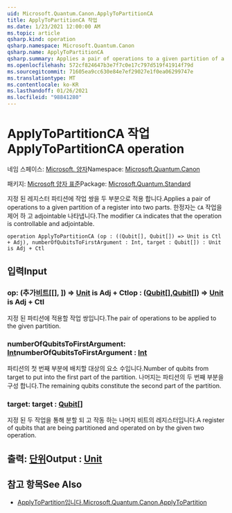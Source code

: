 ```yaml
---
uid: Microsoft.Quantum.Canon.ApplyToPartitionCA
title: ApplyToPartitionCA 작업
ms.date: 1/23/2021 12:00:00 AM
ms.topic: article
qsharp.kind: operation
qsharp.namespace: Microsoft.Quantum.Canon
qsharp.name: ApplyToPartitionCA
qsharp.summary: Applies a pair of operations to a given partition of a register into two parts. The modifier `CA` indicates that the operation is controllable and adjointable.
ms.openlocfilehash: 572cf824647b3e7f7c0e17c797d519f41914f79d
ms.sourcegitcommit: 71605ea9cc630e84e7ef29027e1f0ea06299747e
ms.translationtype: MT
ms.contentlocale: ko-KR
ms.lasthandoff: 01/26/2021
ms.locfileid: "98841280"
---
```

# <a name="applytopartitionca-operation"></a><span data-ttu-id="d8363-102">ApplyToPartitionCA 작업</span><span class="sxs-lookup"><span data-stu-id="d8363-102">ApplyToPartitionCA operation</span></span>

<span data-ttu-id="d8363-103">네임 스페이스: [Microsoft. 양자](xref:Microsoft.Quantum.Canon)</span><span class="sxs-lookup"><span data-stu-id="d8363-103">Namespace: [Microsoft.Quantum.Canon](xref:Microsoft.Quantum.Canon)</span></span>

<span data-ttu-id="d8363-104">패키지: [Microsoft 양자 표준](https://nuget.org/packages/Microsoft.Quantum.Standard)</span><span class="sxs-lookup"><span data-stu-id="d8363-104">Package: [Microsoft.Quantum.Standard](https://nuget.org/packages/Microsoft.Quantum.Standard)</span></span>


<span data-ttu-id="d8363-105">지정 된 레지스터 파티션에 작업 쌍을 두 부분으로 적용 합니다.</span><span class="sxs-lookup"><span data-stu-id="d8363-105">Applies a pair of operations to a given partition of a register into two parts.</span></span>
<span data-ttu-id="d8363-106">한정자는 `CA` 작업을 제어 하 고 adjointable 나타냅니다.</span><span class="sxs-lookup"><span data-stu-id="d8363-106">The modifier `CA` indicates that the operation is controllable and adjointable.</span></span>

```qsharp
operation ApplyToPartitionCA (op : ((Qubit[], Qubit[]) => Unit is Ctl + Adj), numberOfQubitsToFirstArgument : Int, target : Qubit[]) : Unit is Adj + Ctl
```


## <a name="input"></a><span data-ttu-id="d8363-107">입력</span><span class="sxs-lookup"><span data-stu-id="d8363-107">Input</span></span>

### <a name="op--qubitqubit--unit--is-adj--ctl"></a><span data-ttu-id="d8363-108">op: (추가[비트](xref:microsoft.quantum.lang-ref.qubit)[[], [](xref:microsoft.quantum.lang-ref.qubit)]) => [Unit](xref:microsoft.quantum.lang-ref.unit) is Adj + Ctl</span><span class="sxs-lookup"><span data-stu-id="d8363-108">op : ([Qubit](xref:microsoft.quantum.lang-ref.qubit)[],[Qubit](xref:microsoft.quantum.lang-ref.qubit)[]) => [Unit](xref:microsoft.quantum.lang-ref.unit)  is Adj + Ctl</span></span>

<span data-ttu-id="d8363-109">지정 된 파티션에 적용할 작업 쌍입니다.</span><span class="sxs-lookup"><span data-stu-id="d8363-109">The pair of operations to be applied to the given partition.</span></span>


### <a name="numberofqubitstofirstargument--int"></a><span data-ttu-id="d8363-110">numberOfQubitsToFirstArgument: [Int](xref:microsoft.quantum.lang-ref.int)</span><span class="sxs-lookup"><span data-stu-id="d8363-110">numberOfQubitsToFirstArgument : [Int](xref:microsoft.quantum.lang-ref.int)</span></span>

<span data-ttu-id="d8363-111">파티션의 첫 번째 부분에 배치할 대상의 요소 수입니다.</span><span class="sxs-lookup"><span data-stu-id="d8363-111">Number of qubits from target to put into the first part of the partition.</span></span>
<span data-ttu-id="d8363-112">나머지는 파티션의 두 번째 부분을 구성 합니다.</span><span class="sxs-lookup"><span data-stu-id="d8363-112">The remaining qubits constitute the second part of the partition.</span></span>


### <a name="target--qubit"></a><span data-ttu-id="d8363-113">target: [](xref:microsoft.quantum.lang-ref.qubit)</span><span class="sxs-lookup"><span data-stu-id="d8363-113">target : [Qubit](xref:microsoft.quantum.lang-ref.qubit)[]</span></span>

<span data-ttu-id="d8363-114">지정 된 두 작업을 통해 분할 되 고 작동 하는 나머지 비트의 레지스터입니다.</span><span class="sxs-lookup"><span data-stu-id="d8363-114">A register of qubits that are being partitioned and operated on by the given two operation.</span></span>



## <a name="output--unit"></a><span data-ttu-id="d8363-115">출력: [단위](xref:microsoft.quantum.lang-ref.unit)</span><span class="sxs-lookup"><span data-stu-id="d8363-115">Output : [Unit](xref:microsoft.quantum.lang-ref.unit)</span></span>



## <a name="see-also"></a><span data-ttu-id="d8363-116">참고 항목</span><span class="sxs-lookup"><span data-stu-id="d8363-116">See Also</span></span>

- [<span data-ttu-id="d8363-117">ApplyToPartition입니다.</span><span class="sxs-lookup"><span data-stu-id="d8363-117">Microsoft.Quantum.Canon.ApplyToPartition</span></span>](xref:Microsoft.Quantum.Canon.ApplyToPartition)